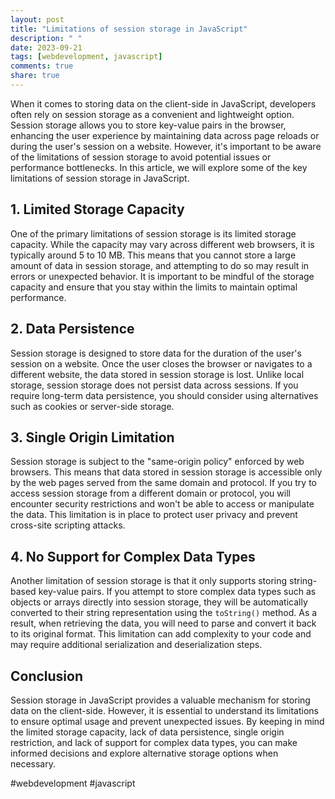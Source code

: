 ```yaml
---
layout: post
title: "Limitations of session storage in JavaScript"
description: " "
date: 2023-09-21
tags: [webdevelopment, javascript]
comments: true
share: true
---
```


When it comes to storing data on the client-side in JavaScript, developers often rely on session storage as a convenient and lightweight option. Session storage allows you to store key-value pairs in the browser, enhancing the user experience by maintaining data across page reloads or during the user's session on a website. However, it's important to be aware of the limitations of session storage to avoid potential issues or performance bottlenecks. In this article, we will explore some of the key limitations of session storage in JavaScript.

## 1. Limited Storage Capacity

One of the primary limitations of session storage is its limited storage capacity. While the capacity may vary across different web browsers, it is typically around 5 to 10 MB. This means that you cannot store a large amount of data in session storage, and attempting to do so may result in errors or unexpected behavior. It is important to be mindful of the storage capacity and ensure that you stay within the limits to maintain optimal performance.

## 2. Data Persistence

Session storage is designed to store data for the duration of the user's session on a website. Once the user closes the browser or navigates to a different website, the data stored in session storage is lost. Unlike local storage, session storage does not persist data across sessions. If you require long-term data persistence, you should consider using alternatives such as cookies or server-side storage.

## 3. Single Origin Limitation

Session storage is subject to the "same-origin policy" enforced by web browsers. This means that data stored in session storage is accessible only by the web pages served from the same domain and protocol. If you try to access session storage from a different domain or protocol, you will encounter security restrictions and won't be able to access or manipulate the data. This limitation is in place to protect user privacy and prevent cross-site scripting attacks.

## 4. No Support for Complex Data Types

Another limitation of session storage is that it only supports storing string-based key-value pairs. If you attempt to store complex data types such as objects or arrays directly into session storage, they will be automatically converted to their string representation using the `toString()` method. As a result, when retrieving the data, you will need to parse and convert it back to its original format. This limitation can add complexity to your code and may require additional serialization and deserialization steps.

## Conclusion

Session storage in JavaScript provides a valuable mechanism for storing data on the client-side. However, it is essential to understand its limitations to ensure optimal usage and prevent unexpected issues. By keeping in mind the limited storage capacity, lack of data persistence, single origin restriction, and lack of support for complex data types, you can make informed decisions and explore alternative storage options when necessary.

#webdevelopment #javascript